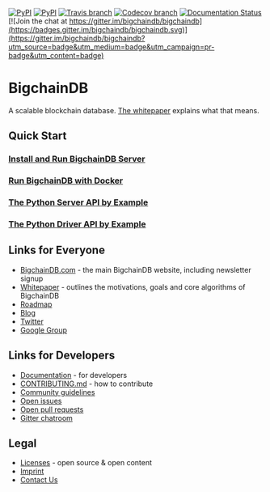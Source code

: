 [![PyPI](https://img.shields.io/pypi/status/bigchaindb.svg?maxAge=2592000)](https://pypi.python.org/pypi/BigchainDB)
[![PyPI](https://img.shields.io/pypi/v/bigchaindb.svg)](https://pypi.python.org/pypi/BigchainDB)
[![Travis branch](https://img.shields.io/travis/bigchaindb/bigchaindb/master.svg)](https://travis-ci.org/bigchaindb/bigchaindb)
[![Codecov branch](https://img.shields.io/codecov/c/github/bigchaindb/bigchaindb/master.svg)](https://codecov.io/github/bigchaindb/bigchaindb?branch=master)
[![Documentation Status](https://readthedocs.org/projects/bigchaindb/badge/?version=latest)](https://bigchaindb.readthedocs.org/en/latest/)
[![Join the chat at https://gitter.im/bigchaindb/bigchaindb](https://badges.gitter.im/bigchaindb/bigchaindb.svg)](https://gitter.im/bigchaindb/bigchaindb?utm_source=badge&utm_medium=badge&utm_campaign=pr-badge&utm_content=badge)


# BigchainDB

A scalable blockchain database. [The whitepaper](https://www.bigchaindb.com/whitepaper/) explains what that means.


## Quick Start

### [Install and Run BigchainDB Server](http://bigchaindb.readthedocs.io/en/latest/nodes/installing-server.html)
### [Run BigchainDB with Docker](http://bigchaindb.readthedocs.io/en/latest/installing-server.html#run-bigchaindb-with-docker)
### [The Python Server API by Example](http://bigchaindb.readthedocs.io/en/latest/nodes/python-server-api-examples.html)
### [The Python Driver API by Example](http://bigchaindb.readthedocs.io/en/latest/drivers-clients/python-driver-api-examples.html)

## Links for Everyone
* [BigchainDB.com](https://www.bigchaindb.com/) - the main BigchainDB website, including newsletter signup
* [Whitepaper](https://www.bigchaindb.com/whitepaper/) - outlines the motivations, goals and core algorithms of BigchainDB
* [Roadmap](https://github.com/bigchaindb/org/blob/master/ROADMAP.md)
* [Blog](https://medium.com/the-bigchaindb-blog)
* [Twitter](https://twitter.com/BigchainDB)
* [Google Group](https://groups.google.com/forum/#!forum/bigchaindb)

## Links for Developers
* [Documentation](http://bigchaindb.readthedocs.io/en/latest/) - for developers
* [CONTRIBUTING.md](CONTRIBUTING.md) - how to contribute
* [Community guidelines](CODE_OF_CONDUCT.md)
* [Open issues](https://github.com/bigchaindb/bigchaindb/issues)
* [Open pull requests](https://github.com/bigchaindb/bigchaindb/pulls)
* [Gitter chatroom](https://gitter.im/bigchaindb/bigchaindb)

## Legal
* [Licenses](LICENSES.md) - open source & open content
* [Imprint](https://www.bigchaindb.com/imprint/)
* [Contact Us](https://www.bigchaindb.com/contact/)

